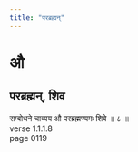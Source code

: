 ```yaml
---
title: "परब्रह्मन्"
---
```


# औ
## परब्रह्मन्, शिव
सम्बोधने चाव्यय औ परब्रह्मण्यमः शिवे ॥ ८ ॥<BR>verse 1.1.1.8<BR>page 0119

